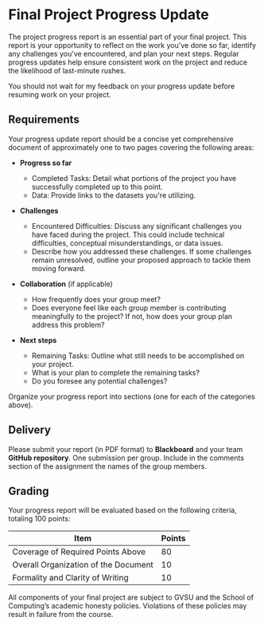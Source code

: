 # Final Project Progress Update

The project progress report is an essential part of your final project. This report is your opportunity to reflect on the work you've done so far, identify any challenges you've encountered, and plan your next steps. Regular progress updates help ensure consistent work on the project and reduce the likelihood of last-minute rushes.

You should not wait for my feedback on your progress update before resuming work on your project.

## Requirements

Your progress update report should be a concise yet comprehensive document of approximately one to two pages covering the following areas:

- **Progress so far**

  - Completed Tasks: Detail what portions of the project you have successfully completed up to this point.
  - Data: Provide links to the datasets you're utilizing.

- **Challenges**

  - Encountered Difficulties: Discuss any significant challenges you have faced during the project. This could include technical difficulties, conceptual misunderstandings, or data issues.
  - Describe how you addressed these challenges. If some challenges remain unresolved, outline your proposed approach to tackle them moving forward.

- **Collaboration** (if applicable)

  - How frequently does your group meet?
  - Does everyone feel like each group member is contributing meaningfully to the project? If not, how does your group plan address this problem?

- **Next steps**

  - Remaining Tasks: Outline what still needs to be accomplished on your project.
  - What is your plan to complete the remaining tasks?
  - Do you foresee any potential challenges?

Organize your progress report into sections (one for each of the categories above).

## Delivery

Please submit your report (in PDF format) to **Blackboard** and your team **GitHub repository**. One submission per group. Include in the comments section of the assignment the names of the group members.

## Grading

Your progress report will be evaluated based on the following criteria, totaling 100 points:

| Item                                 | Points |
| ------------------------------------ | ------ |
| Coverage of Required Points Above    | 80     |
| Overall Organization of the Document | 10     |
| Formality and Clarity of Writing     | 10     |

All components of your final project are subject to GVSU and the School of Computing’s academic honesty policies. Violations of these policies may result in failure from the course.

<!-- - **Progress Report:** Submit your team's progress report to your GitHub repository. Only one submission per team is required.
- **Code Submission:** Push your project code to the same repository. If you're using Google Colab notebooks, you can save your notebook directly to GitHub. Just click `File` in the Colab menu and choose `Save a copy in GitHub`.

  ```{image} colab-github.jpg
  :alt: Colab to GitHub Saving Process
  :width: 300px
  :align: center
  ``` -->

<!--
Ensure you can access your GitHub account using an SSH Key. If you haven't set this up, follow the steps below or check this [tutorial](https://youtu.be/a-zX_qc2S-M).

1. Open a Git terminal. If you haven't yet configured an SSH key for GitHub on your machine, generate a new one with the following command:

   ```bash
   ssh-keygen
````

1. Navigate to your GitHub account settings. Click on "SSH and GPG keys" and then "New SSH key". Paste the public key that was generated in the first step and click "Add SSH key".

2. Set up your GitHub username and email on your local machine in a Git terminal. You can do this with the following commands:

   ```bash
   git config --global user.name "Your Name"
   git config --global user.email "your-email@example.com"
   ```

3. Now you're ready to clone the repository. In your Git terminal, enter the following command to download the repository to your local machine:

   ```bash
   git clone [YOUR_REPO_LINK]
   ```

   You can get YOUR_REPO_LINK in the assignment repo under your GitHub account:-->
